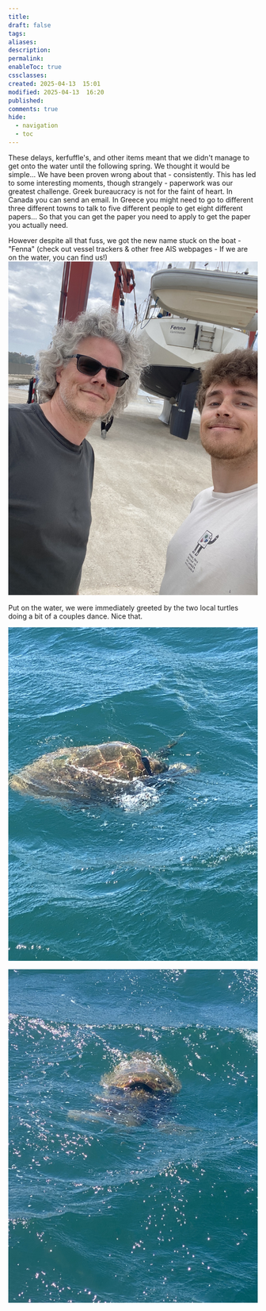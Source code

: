 ```yaml
---
title: 
draft: false
tags: 
aliases: 
description: 
permalink: 
enableToc: true
cssclasses: 
created: 2025-04-13  15:01
modified: 2025-04-13  16:20
published: 
comments: true
hide:
  - navigation
  - toc
---
```


These delays, kerfuffle's, and other items meant that we didn't manage to get onto the water until the following spring. We thought it would be simple... We have been proven wrong about that - consistently. This has led to some interesting moments, though strangely - paperwork was our greatest challenge. Greek bureaucracy is not for the faint of heart. In Canada you can send an email. In Greece you might need to go to different three different towns to talk to five different people to get eight different papers... So that you can get the paper you need to apply to get the paper you actually need. 

However despite all that fuss, we got the new name stuck on the boat - "Fenna" (check out vessel trackers & other free AIS webpages - If we are on the water, you can find us!)
![](attachments/fenna_first_launch.jpg)

Put on the water, we were immediately greeted by the two local turtles doing a bit of a couples dance. Nice that. 

![](attachments/turtles_mating.jpg)

![](attachments/turtles_mating2.jpg)
 
 
